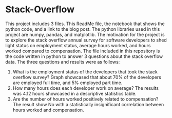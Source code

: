 # Stack-Overflow
This project includes 3 files. This ReadMe file, the notebook that shows the python code, and a link to the blog post.
The python libraries used in this project are numpy, pandas, and matplotlib.
The motivation for the project is to explore the stack overflow annual survey for software developers to shed light status on employment status, average hours worked, and hours worked compared to compensation. The file included in this repository is the code written in python to answer 3 questions about the stack overflow data. The three questions and results were as follows:
1) What is the employment status of the developers that took the stack overflow survey? Graph showcased that about 70% of the developers are employed full time, and 5% employed part time.
2) How many hours does each developer work on average? The results was 4.12 hours showcased in a descriptive statistics table.
3) Are the number of hours worked positively related to compensation? The result show No with a statistically insignificant correlation between hours worked  and compensation.


